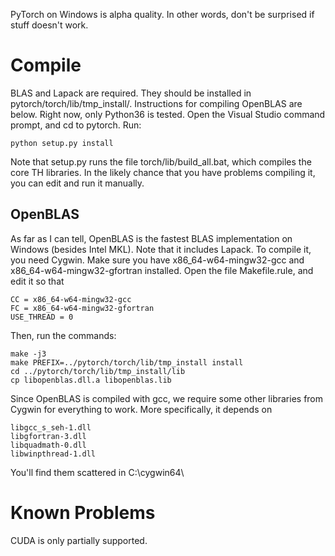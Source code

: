 
PyTorch on Windows is alpha quality. In other words, don't be surprised if stuff doesn't work.

# Compile
BLAS and Lapack are required. They should be installed in pytorch/torch/lib/tmp_install/. Instructions for compiling OpenBLAS are below. Right now, only Python36 is tested. Open the Visual Studio command prompt, and cd to pytorch. Run:
```
python setup.py install
```

Note that setup.py runs the file torch/lib/build_all.bat, which compiles the core TH libraries. In the likely chance that you have problems compiling it, you can edit and run it manually.

## OpenBLAS
As far as I can tell, OpenBLAS is the fastest BLAS implementation on Windows (besides Intel MKL). Note that it includes Lapack. To compile it, you need Cygwin. Make sure you have x86_64-w64-mingw32-gcc and x86_64-w64-mingw32-gfortran installed. Open the file Makefile.rule, and edit it so that
```
CC = x86_64-w64-mingw32-gcc
FC = x86_64-w64-mingw32-gfortran
USE_THREAD = 0
```

Then, run the commands:
```
make -j3
make PREFIX=../pytorch/torch/lib/tmp_install install
cd ../pytorch/torch/lib/tmp_install/lib
cp libopenblas.dll.a libopenblas.lib
```

Since OpenBLAS is compiled with gcc, we require some other libraries from Cygwin for everything to work. More specifically, it depends on
```
libgcc_s_seh-1.dll
libgfortran-3.dll
libquadmath-0.dll
libwinpthread-1.dll
```
You'll find them scattered in C:\cygwin64\

# Known Problems
CUDA is only partially supported.
